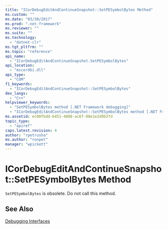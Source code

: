 ```yaml
---
title: "ICorDebugEditAndContinueSnapshot::SetPESymbolBytes Method"
ms.custom: ""
ms.date: "03/30/2017"
ms.prod: ".net-framework"
ms.reviewer: ""
ms.suite: ""
ms.technology: 
  - "dotnet-clr"
ms.tgt_pltfrm: ""
ms.topic: "reference"
api_name: 
  - "ICorDebugEditAndContinueSnapshot.SetPESymbolBytes"
api_location: 
  - "mscordbi.dll"
api_type: 
  - "COM"
f1_keywords: 
  - "ICorDebugEditAndContinueSnapshot::SetPESymbolBytes"
dev_langs: 
  - "C++"
helpviewer_keywords: 
  - "SetPESymbolBytes method [.NET Framework debugging]"
  - "ICorDebugEditAndContinueSnapshot::SetPESymbolBytes method [.NET Framework debugging]"
ms.assetid: ec00fbdd-6451-4888-ac6f-08e1e2d9b2fd
topic_type: 
  - "apiref"
caps.latest.revision: 4
author: "rpetrusha"
ms.author: "ronpet"
manager: "wpickett"
---
```

# ICorDebugEditAndContinueSnapshot::SetPESymbolBytes Method
`SetPESymbolBytes` is obsolete. Do not call this method.  
  
## See Also  
 [Debugging Interfaces](../../../../docs/framework/unmanaged-api/debugging/debugging-interfaces.md)

